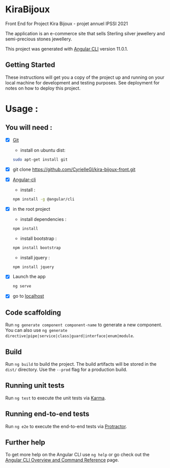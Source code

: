 # KiraBijoux

Front End for Project Kira Bijoux - projet annuel IPSSI 2021

The application is an e-commerce site that sells Sterling silver jewellery and semi-precious stones jewellery.

This project was generated with [Angular CLI](https://github.com/angular/angular-cli) version 11.0.1.

## Getting Started
These instructions will get you a copy of the project up and running on your local machine for development and testing purposes. See deployment for notes on how to deploy this project.

# Usage :

## You will need :
- [X] [Git](https://www.atlassian.com/fr/git/tutorials/install-git)
    - install on ubuntu dist:
    ```bash 
    sudo apt-get install git
    ```
- [X] git clone https://github.com/CyrielleGl/kira-bijoux-front.git

- [X] [Angular-cli](https://cli.angular.io/)
    - install :
    ```bash 
    npm install -g @angular/cli
    ```
- [X] in the root project
    - install dependencies :
    ```bash 
    npm install
    ```
    - install bootstrap :
    ```bash 
    npm install bootstrap
    ```
    - install jquery :
    ```bash 
    npm install jquery
    ```
- [X] Launch the app
    ```bash 
    ng serve
    ```

- [X] go to [localhost](http://localhost:4200)

## Code scaffolding

Run `ng generate component component-name` to generate a new component. You can also use `ng generate directive|pipe|service|class|guard|interface|enum|module`.

## Build

Run `ng build` to build the project. The build artifacts will be stored in the `dist/` directory. Use the `--prod` flag for a production build.

## Running unit tests

Run `ng test` to execute the unit tests via [Karma](https://karma-runner.github.io).

## Running end-to-end tests

Run `ng e2e` to execute the end-to-end tests via [Protractor](http://www.protractortest.org/).

## Further help

To get more help on the Angular CLI use `ng help` or go check out the [Angular CLI Overview and Command Reference](https://angular.io/cli) page.